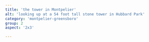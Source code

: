 ```yaml
---
title: 'the tower in Montpelier'
alt: 'looking up at a 54 foot tall stone tower in Hubbard Park'
category: 'montpelier-greensboro'
group: 2
aspect: '2x3'

---
```

